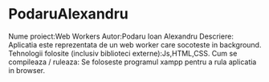 # PodaruAlexandru
Nume proiect:Web Workers
Autor:Podaru Ioan Alexandru
Descriere: Aplicatia este reprezentata de un web worker care socoteste in background.
Tehnologii folosite (inclusiv biblioteci externe):Js,HTML,CSS.
Cum se compileaza / ruleaza: Se foloseste programul xampp pentru a rula aplicatia in browser.
